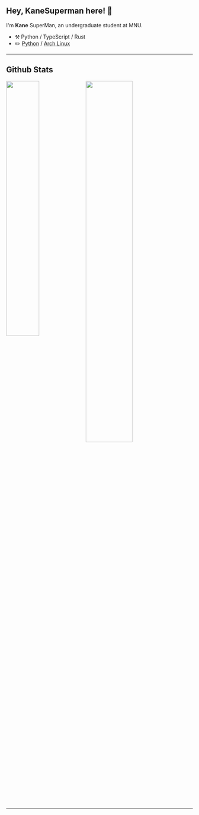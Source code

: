 ## Hey, KaneSuperman here! :wave:

I'm **Kane** SuperMan, an undergraduate student at MNU.

-   :hammer_and_pick: Python / TypeScript / Rust
-   :pencil2: [Python](https://www.python.org/) / [Arch Linux](https://wiki.archlinux.org/title/Arch_Linux)
---

<h2> Github Stats </h2> 
<a href="https://github.com/KaneSuperman/github-readme-stats"><img align="left" width="42%" src="https://github-readme-stats.vercel.app/api/top-langs/?username=KaneSuperman&layout=compact&theme=tokyonight" /></a>
<img width="50%" src="https://github-readme-stats.vercel.app/api?username=KaneSuperman&show_icons=true&count_private=true&theme=tokyonight" />

---
